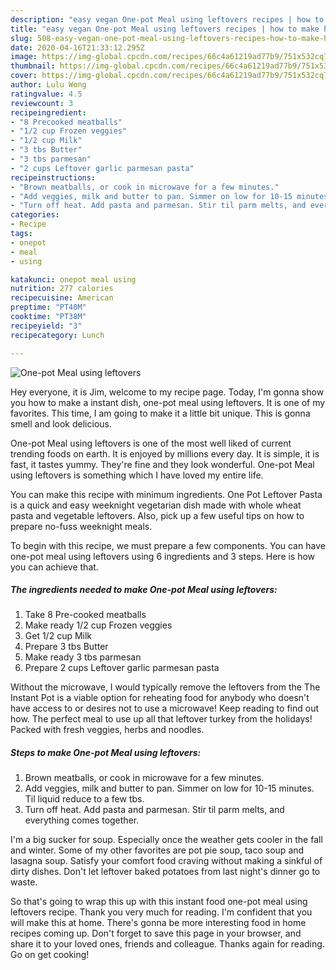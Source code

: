```yaml
---
description: "easy vegan One-pot Meal using leftovers recipes | how to make homemade One-pot Meal using leftovers"
title: "easy vegan One-pot Meal using leftovers recipes | how to make homemade One-pot Meal using leftovers"
slug: 508-easy-vegan-one-pot-meal-using-leftovers-recipes-how-to-make-homemade-one-pot-meal-using-leftovers
date: 2020-04-16T21:33:12.295Z
image: https://img-global.cpcdn.com/recipes/66c4a61219ad77b9/751x532cq70/one-pot-meal-using-leftovers-recipe-main-photo.jpg
thumbnail: https://img-global.cpcdn.com/recipes/66c4a61219ad77b9/751x532cq70/one-pot-meal-using-leftovers-recipe-main-photo.jpg
cover: https://img-global.cpcdn.com/recipes/66c4a61219ad77b9/751x532cq70/one-pot-meal-using-leftovers-recipe-main-photo.jpg
author: Lulu Wong
ratingvalue: 4.5
reviewcount: 3
recipeingredient:
- "8 Precooked meatballs"
- "1/2 cup Frozen veggies"
- "1/2 cup Milk"
- "3 tbs Butter"
- "3 tbs parmesan"
- "2 cups Leftover garlic parmesan pasta"
recipeinstructions:
- "Brown meatballs, or cook in microwave for a few minutes."
- "Add veggies, milk and butter to pan. Simmer on low for 10-15 minutes. Til liquid reduce to a few tbs."
- "Turn off heat. Add pasta and parmesan. Stir til parm melts, and everything comes together."
categories:
- Recipe
tags:
- onepot
- meal
- using

katakunci: onepot meal using 
nutrition: 277 calories
recipecuisine: American
preptime: "PT40M"
cooktime: "PT38M"
recipeyield: "3"
recipecategory: Lunch

---
```



![One-pot Meal using leftovers](https://img-global.cpcdn.com/recipes/66c4a61219ad77b9/751x532cq70/one-pot-meal-using-leftovers-recipe-main-photo.jpg)

Hey everyone, it is Jim, welcome to my recipe page. Today, I'm gonna show you how to make a instant dish, one-pot meal using leftovers. It is one of my favorites. This time, I am going to make it a little bit unique. This is gonna smell and look delicious.

One-pot Meal using leftovers is one of the most well liked of current trending foods on earth. It is enjoyed by millions every day. It is simple, it is fast, it tastes yummy. They're fine and they look wonderful. One-pot Meal using leftovers is something which I have loved my entire life.

You can make this recipe with minimum ingredients. One Pot Leftover Pasta is a quick and easy weeknight vegetarian dish made with whole wheat pasta and vegetable leftovers. Also, pick up a few useful tips on how to prepare no-fuss weeknight meals.


To begin with this recipe, we must prepare a few components. You can have one-pot meal using leftovers using 6 ingredients and 3 steps. Here is how you can achieve that.

<!--inarticleads1-->

##### The ingredients needed to make One-pot Meal using leftovers:

1. Take 8 Pre-cooked meatballs
1. Make ready 1/2 cup Frozen veggies
1. Get 1/2 cup Milk
1. Prepare 3 tbs Butter
1. Make ready 3 tbs parmesan
1. Prepare 2 cups Leftover garlic parmesan pasta


Without the microwave, I would typically remove the leftovers from the The Instant Pot is a viable option for reheating food for anybody who doesn&#39;t have access to or desires not to use a microwave! Keep reading to find out how. The perfect meal to use up all that leftover turkey from the holidays! Packed with fresh veggies, herbs and noodles. 

<!--inarticleads2-->

##### Steps to make One-pot Meal using leftovers:

1. Brown meatballs, or cook in microwave for a few minutes.
1. Add veggies, milk and butter to pan. Simmer on low for 10-15 minutes. Til liquid reduce to a few tbs.
1. Turn off heat. Add pasta and parmesan. Stir til parm melts, and everything comes together.


I&#39;m a big sucker for soup. Especially once the weather gets cooler in the fall and winter. Some of my other favorites are pot pie soup, taco soup and lasagna soup. Satisfy your comfort food craving without making a sinkful of dirty dishes. Don&#39;t let leftover baked potatoes from last night&#39;s dinner go to waste. 

So that's going to wrap this up with this instant food one-pot meal using leftovers recipe. Thank you very much for reading. I'm confident that you will make this at home. There's gonna be more interesting food in home recipes coming up. Don't forget to save this page in your browser, and share it to your loved ones, friends and colleague. Thanks again for reading. Go on get cooking!
